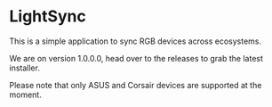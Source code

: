 # LightSync
This is a simple application to sync RGB devices across ecosystems.

We are on version 1.0.0.0, head over to the releases to grab the latest installer.

Please note that only ASUS and Corsair devices are supported at the moment.
